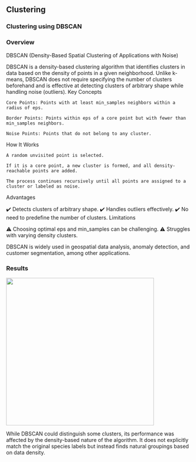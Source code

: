 ## Clustering

### Clustering using DBSCAN

### Overview


DBSCAN (Density-Based Spatial Clustering of Applications with Noise)

DBSCAN is a density-based clustering algorithm that identifies clusters in data based on the density of points in a given neighborhood. Unlike k-means, DBSCAN does not require specifying the number of clusters beforehand and is effective at detecting clusters of arbitrary shape while handling noise (outliers).
Key Concepts

    Core Points: Points with at least min_samples neighbors within a radius of eps.

    Border Points: Points within eps of a core point but with fewer than min_samples neighbors.

    Noise Points: Points that do not belong to any cluster.

How It Works

    A random unvisited point is selected.

    If it is a core point, a new cluster is formed, and all density-reachable points are added.

    The process continues recursively until all points are assigned to a cluster or labeled as noise.

Advantages

✔️ Detects clusters of arbitrary shape.
✔️ Handles outliers effectively.
✔️ No need to predefine the number of clusters.
Limitations

⚠️ Choosing optimal eps and min_samples can be challenging.
⚠️ Struggles with varying density clusters.

DBSCAN is widely used in geospatial data analysis, anomaly detection, and customer segmentation, among other applications.





### Results

<img src="https://github.com/user-attachments/assets/03bbcd7b-480e-4da9-a0c2-3f21d47e2e32" width="400">

While DBSCAN could distinguish some clusters, its performance was affected by the density-based nature of the algorithm. It does not explicitly match the original species labels but instead finds natural groupings based on data density.
